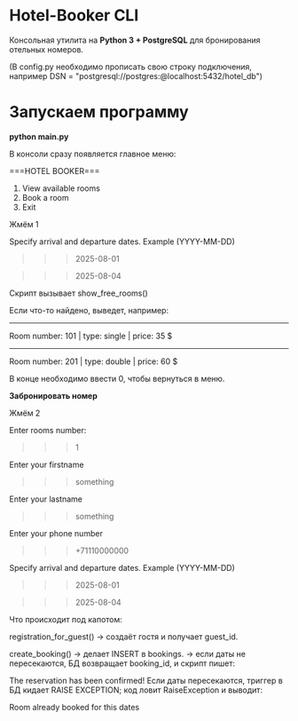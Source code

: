 # Hotel-Booker CLI

Консольная утилита на **Python 3 + PostgreSQL** для бронирования отельных номеров.

(В config.py необходимо прописать свою строку подключения, например
DSN = "postgresql://postgres:<password>@localhost:5432/hotel_db")

# Запускаем программу

**python main.py**

В консоли сразу появляется главное меню:

===HOTEL BOOKER===
1. View available rooms
2. Book a room
0. Exit

Жмём 1

Specify arrival and departure dates. Example (YYYY-MM-DD)
>>> 2025-08-01

>>> 2025-08-04

Скрипт вызывает show_free_rooms()

Если что-то найдено, выведет, например:

_______________________________________________
Room number: 101  | type: single  |  price: 35 $
_______________________________________________
Room number: 201  | type: double  |  price: 60 $


В конце необходимо ввести 0, чтобы вернуться в меню.

**Забронировать номер**

Жмём 2

Enter rooms number:
>>> 1            

Enter your firstname
>>> something

Enter your lastname
>>> something

Enter your phone number
>>> +71110000000

Specify arrival and departure dates. Example (YYYY-MM-DD)
>>> 2025-08-01

>>> 2025-08-04

Что происходит под капотом:

registration_for_guest()
→ создаёт гостя и получает guest_id.

create_booking()
→ делает INSERT в bookings.
→ если даты не пересекаются, БД возвращает booking_id, и скрипт пишет:

The reservation has been confirmed!
Если даты пересекаются, триггер в БД кидает RAISE EXCEPTION;
код ловит RaiseException и выводит:

Room already booked for this dates
